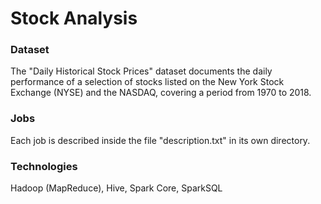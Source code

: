 # Stock Analysis

### Dataset
The "Daily Historical Stock Prices" dataset documents the daily performance of a selection of stocks listed on the New York Stock Exchange (NYSE) and the NASDAQ, covering a period from 1970 to 2018.

### Jobs
Each job is described inside the file "description.txt" in its own directory.

### Technologies
Hadoop (MapReduce), Hive, Spark Core, SparkSQL
